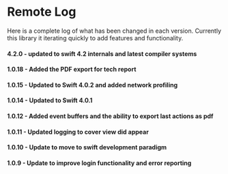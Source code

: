 # Remote Log
Here is a complete log of what has been changed in each version. Currently this library it iterating quickly to add features and functionality.

#### 4.2.0 - updated to swift 4.2 internals and latest compiler systems
#### 1.0.18 - Added the PDF export for tech report
#### 1.0.15 - Updated to Swift 4.0.2 and added network profiling
#### 1.0.14 - Updated to Swift 4.0.1
#### 1.0.12 - Added event buffers and the ability to export last actions as pdf
#### 1.0.11 - Updated logging to cover view did appear
#### 1.0.10 - Update to move to swift development paradigm
#### 1.0.9 - Update to improve login functionality and error reporting


